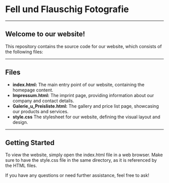 # Fell und Flauschig Fotografie

---

## Welcome to our website!

This repository contains the source code for our website, which consists of the following files:

---

## Files

- **index.html:** The main entry point of our website, containing the homepage content.
- **Impressum.html:** The imprint page, providing information about our company and contact details.
- **Galerie_u_Preisliste.html:** The gallery and price list page, showcasing our products and services.
- **style.css** The stylesheet for our website, defining the visual layout and design.

---

## Getting Started

To view the website, simply open the index.html file in a web browser. Make sure to have the style.css file in the same directory, as it is referenced by the HTML files.

If you have any questions or need further assistance, feel free to ask!
